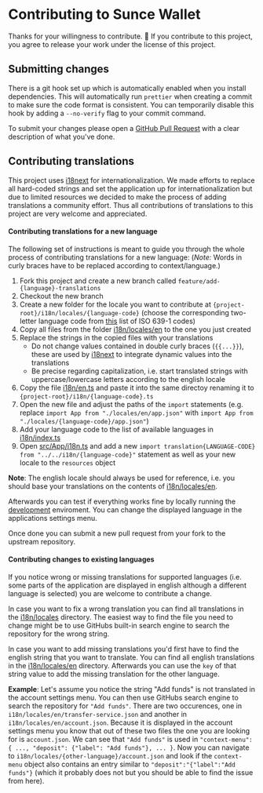 # Contributing to Sunce Wallet

Thanks for your willingness to contribute. 🙌
If you contribute to this project, you agree to release your work under the license of this project.

## Submitting changes

There is a git hook set up which is automatically enabled when you install dependencies. This will automatically run `prettier` when creating a commit to make sure the code format is consistent. You can temporarily disable this hook by adding a `--no-verify` flag to your commit command.

To submit your changes please open a [GitHub Pull Request](https://docs.github.com/en/free-pro-team@latest/github/collaborating-with-issues-and-pull-requests/creating-a-pull-request-from-a-fork) with a clear description of what you've done.

## Contributing translations

This project uses [i18next](https://www.i18next.com/) for internationalization. We made efforts to replace all hard-coded strings and set the application up for internationalization but due to limited resources we decided to make the process of adding translations a community effort. Thus all contributions of translations to this project are very welcome and appreciated.

#### Contributing translations for a new language

The following set of instructions is meant to guide you through the whole process of contributing translations for a new language: (_Note:_ Words in curly braces have to be replaced according to context/language.)

1. Fork this project and create a new branch called `feature/add-{language}-translations`
1. Checkout the new branch
1. Create a new folder for the locale you want to contribute at `{project-root}/i18n/locales/{language-code}` (choose the corresponding two-letter language code from [this](https://en.wikipedia.org/wiki/List_of_ISO_639-1_codes) list of ISO 639-1 codes)
1. Copy all files from the folder [i18n/locales/en](./i18n/locales/en) to the one you just created
1. Replace the strings in the copied files with your translations
   - Do not change values contained in double curly braces (`{{...}}`), these are used by [i18next](https://www.i18next.com/translation-function/interpolation) to integrate dynamic values into the translations
   - Be precise regarding capitalization, i.e. start translated strings with uppercase/lowercase letters according to the english locale
1. Copy the file [i18n/en.ts](./i18n/en.ts) and paste it into the same directoy renaming it to `{project-root}/i18n/{language-code}.ts`
1. Open the new file and adjust the paths of the `import` statements
   (e.g. replace `import App from "./locales/en/app.json"` with `import App from "./locales/{language-code}/app.json"`)
1. Add your language code to the list of available languages in [i18n/index.ts](./i18n/index.ts)
1. Open [src/App/i18n.ts](./src/App/i18n.ts) and add a new `import translation{LANGUAGE-CODE} from "../../i18n/{language-code}"` statement as well as your new locale to the `resources` object

**Note**: The english locale should always be used for reference, i.e. you should base your translations on the contents of [i18n/locales/en](./i18n/locales/en).

Afterwards you can test if everything works fine by locally running the [development](./README.md#development) enviroment.
You can change the displayed language in the applications settings menu.

Once done you can submit a new pull request from your fork to the upstream repository.

#### Contributing changes to existing languages

If you notice wrong or missing translations for supported languages (i.e. some parts of the application are displayed in english although a different language is selected) you are welcome to contribute a change.

In case you want to fix a wrong translation you can find all translations in the [i18n/locales](./i18n/locales) directory. The easiest way to find the file you need to change might be to use GitHubs built-in search engine to search the repository for the wrong string.

In case you want to add missing translations you'd first have to find the english string that you want to translate. You can find all english translations in the [i18n/locales/en](./i18n/locales/en) directory. Afterwards you can use the `key` of that string value to add the missing translation for the other language.

**Example**: Let's assume you notice the string "Add funds" is not translated in the account settings menu.
You can then use GitHubs search engine to search the repository for `"Add funds"`.
There are two occurences, one in `i18n/locales/en/transfer-service.json` and another in `i18n/locales/en/account.json`.
Because it is displayed in the account settings menu you know that out of these two files the one you are looking for is `account.json`.
We can see that `"Add funds"` is used in `"context-menu": { ..., "deposit": {"label": "Add funds"}, ... }`.
Now you can navigate to `i18n/locales/{other-language}/account.json` and look if the `context-menu` object also contains an entry similar to `"deposit":"{"label":"Add funds"}` (which it probably does not but you should be able to find the issue from here).
